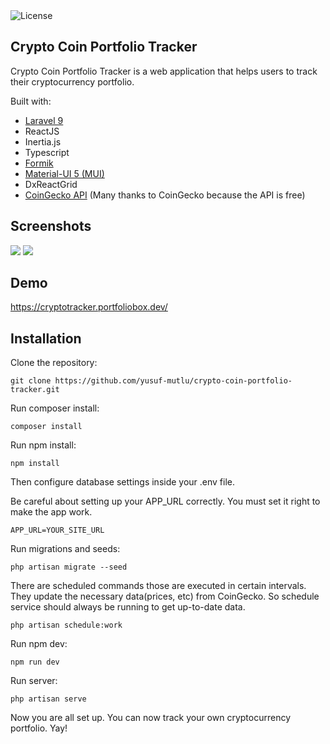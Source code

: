 <img src="https://img.shields.io/packagist/l/laravel/framework" alt="License">

## Crypto Coin Portfolio Tracker

Crypto Coin Portfolio Tracker is a web application that helps users to track their cryptocurrency portfolio.

Built with:
- [Laravel 9](https://laravel.com/docs/9.x/releases)
- ReactJS
- Inertia.js
- Typescript
- [Formik](https://formik.org/)
- [Material-UI 5 (MUI)](https://mui.com/material-ui/getting-started/overview/)
- DxReactGrid
- [CoinGecko API](https://www.coingecko.com/en/api) (Many thanks to CoinGecko because the API is free)

## Screenshots

<img src="https://awesomebucket12.s3.us-east-2.amazonaws.com/screen1.png">

<img src="https://awesomebucket12.s3.us-east-2.amazonaws.com/screen2.png">

## Demo
https://cryptotracker.portfoliobox.dev/

## Installation

Clone the repository:
```
git clone https://github.com/yusuf-mutlu/crypto-coin-portfolio-tracker.git
```

Run composer install:
```
composer install
```

Run npm install:
```
npm install
```

Then configure database settings inside your .env file.

Be careful about setting up your APP_URL correctly. You must set it right to make the app work.
```
APP_URL=YOUR_SITE_URL
```

Run migrations and seeds:
```
php artisan migrate --seed
```


There are scheduled commands those are executed in certain intervals. They update the necessary data(prices, etc) from CoinGecko. So schedule service should always be running to get up-to-date data.
```
php artisan schedule:work
```

Run npm dev:
```
npm run dev
```

Run server:
```
php artisan serve
```


Now you are all set up. You can now track your own cryptocurrency portfolio. Yay!
